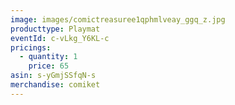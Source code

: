 ```yaml
---
image: images/comictreasuree1qphmlveay_ggq_z.jpg
producttype: Playmat
eventId: c-vLkg_Y6KL-c
pricings:
  - quantity: 1
    price: 65
asin: s-yGmjSSfqN-s
merchandise: comiket
---
```


